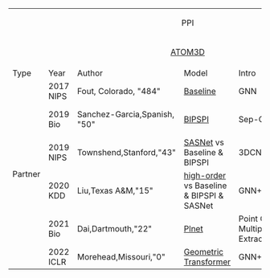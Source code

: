 <table>
  <tr>
      <td colspan="6"><p align="center">PPI</p></td>
  </tr>
   <tr>
      <td colspan="6"><p align="center"><a href="https://github.com/drorlab/atom3d">ATOM3D</a></p></td>
  </tr>
    
  <tr>
      <td >Type</td>
      <td >Year</td>
      <td >Author</td>
      <td >Model</td>
      <td >Intro</td>
      <td >PS</td>
  </tr>
  <tr>
     <td rowspan="6">Partner </td>
     <td >2017 NIPS</td>
     <td >Fout, Colorado, "484"</td>
     <td ><a href="https://scholar.google.com/scholar?hl=zh-CN&as_sdt=0%2C5&q=Protein+interface+prediction+using+graph+convolutional+networks&btnG=">Baseline</a></td>
     <td >GNN</td>
     <td > <a href="https://github.com/fouticus/pipgcn"> tf(80*)</a>-DB5 </td>
  </tr>
  <tr>
     <td >2019 Bio</td>
     <td >Sanchez-Garcia,Spanish, "50"</td>
     <td ><a href="https://scholar.google.com/scholar?hl=zh-CN&as_sdt=0%2C5&q=BIPSPI%3A+a+method+for+the+prediction+of+partner-specific+protein-protein+interfaces&btnG=">BIPSPI</a> </td>
     <td >Sep-Only</td>
     <td ><a href="https://github.com/bioinsilico/BIPSPI">code(7*)</a>-DIMS-DB5-DB3 </td>
  </tr>
  <tr>
     <td >2019 NIPS</td>
     <td >Townshend,Stanford,"43"</td>
     <td ><a href="https://scholar.google.com/scholar?hl=zh-CN&as_sdt=0%2C5&q=End-to-end+learning+on+3d+protein+structure+for+interface+prediction&btnG=">SASNet</a> vs Baseline & BIPSPI </td>
     <td > 3DCNN</td>
     <td ><a href="https://github.com/drorlab/DIPS" >tf(46*)</a>-DB5-DIPS</td>
  </tr>
  <tr>
     <td >2020 KDD</td>
     <td >Liu,Texas A&M,"15"</td>
     <td ><a href="https://scholar.google.com/scholar?hl=zh-CN&as_sdt=0%2C5&q=Deep+learning+of+high-order+interactions+for+protein+interface+prediction&btnG=">high-order</a> vs Baseline & BIPSPI & SASNet   </td>
     <td >GNN+CNN</td>
     <td >DB5-DB4-DB3</td>
  </tr>
  <tr>
     <td >2021 Bio</td>
     <td >Dai,Dartmouth,"22"</td>
     <td ><a href="https://scholar.google.com/scholar?hl=zh-CN&as_sdt=0%2C5&q=Protein+interaction+interface+region+prediction+by+geometric+deep+learning&btnG=">Plnet</a> </td>
     <td >Point Cloud + Multiple Feature Extraction + MLP</td>
     <td ><a href="https://github.com/FTD007/PInet">code(13*)</a>-DB5-DB3</td>
  </tr>
   <tr>
     <td >2022 ICLR</td>
     <td >Morehead,Missouri,"0"</td>
     <td ><a href="https://scholar.google.com/scholar?hl=zh-CN&as_sdt=0%2C5&q=Geometric+Transformers+for+Protein+Interface+Contact+Prediction&btnG=">Geometric Transformer</a> </td>
     <td >GNN+Transformer</td>
     <td ><a href="https://github.com/BioinfoMachineLearning/DeepInteract">torch(29*)</a>- DIPS</td>
  </tr>
 


  
 
  
</table>
